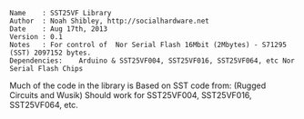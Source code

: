```
Name    : SST25VF Library                         
Author  : Noah Shibley, http://socialhardware.net                       
Date    : Aug 17th, 2013                                  
Version : 0.1                                               
Notes   : For control of  Nor Serial Flash 16Mbit (2Mbytes) - S71295 (SST) 2097152 bytes.
Dependencies:	 Arduino & SST25VF004, SST25VF016, SST25VF064, etc Nor Serial Flash Chips   
```

Much of the code in the library is Based on SST code from: (Rugged Circuits and Wusik)
Should work for SST25VF004, SST25VF016, SST25VF064, etc.               
